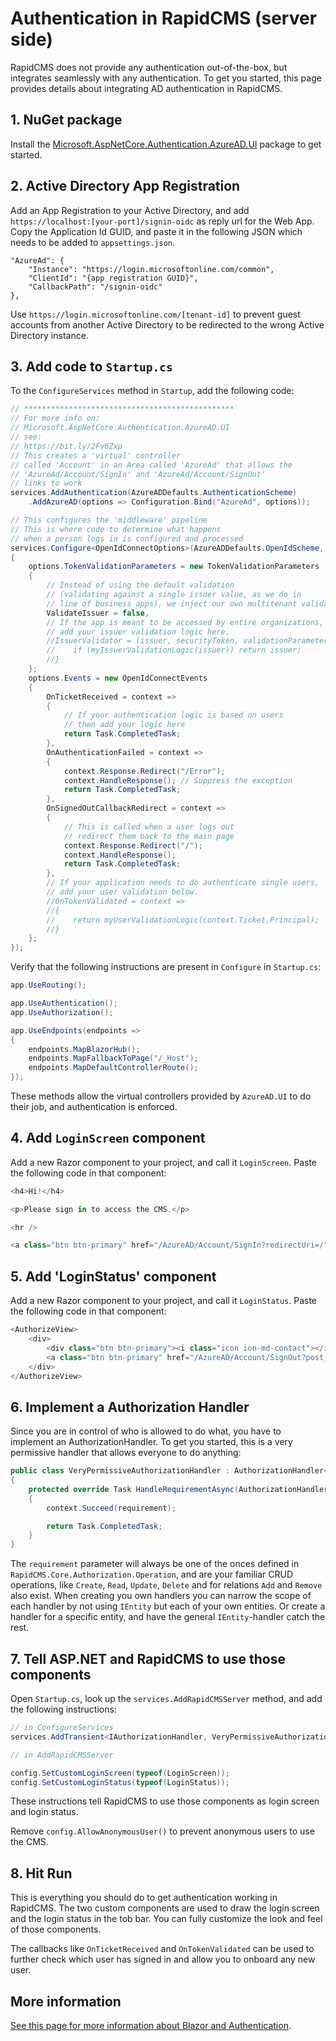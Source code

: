 # Authentication in RapidCMS (server side)

RapidCMS does not provide any authentication out-of-the-box, but integrates seamlessly with any
authentication. To get you started, this page provides details about integrating AD authentication in RapidCMS.

## 1. NuGet package

Install the [Microsoft.AspNetCore.Authentication.AzureAD.UI](https://www.nuget.org/packages/Microsoft.AspNetCore.Authentication.AzureAD.UI) package
to get started.

## 2. Active Directory App Registration

Add an App Registration to your Active Directory, and add `https://localhost:[your-port]/signin-oidc` as
reply url for the Web App. Copy the Application Id GUID, and paste it in the following JSON which needs to
be added to `appsettings.json`.

```
"AzureAd": {
    "Instance": "https://login.microsoftonline.com/common",
    "ClientId": "{app registration GUID}",
    "CallbackPath": "/signin-oidc"
},
```

Use `https://login.microsoftonline.com/[tenant-id]` to prevent guest accounts from another Active Directory to
be redirected to the wrong Active Directory instance.

## 3. Add code to `Startup.cs`

To the `ConfigureServices` method in `Startup`, add the following code:

```c#
// ***********************************************
// For more info on:
// Microsoft.AspNetCore.Authentication.AzureAD.UI
// see:
// https://bit.ly/2Fv6Zxp
// This creates a 'virtual' controller 
// called 'Account' in an Area called 'AzureAd' that allows the
// 'AzureAd/Account/SignIn' and 'AzureAd/Account/SignOut'
// links to work
services.AddAuthentication(AzureADDefaults.AuthenticationScheme)
    .AddAzureAD(options => Configuration.Bind("AzureAd", options));

// This configures the 'middleware' pipeline
// This is where code to determine what happens
// when a person logs in is configured and processed
services.Configure<OpenIdConnectOptions>(AzureADDefaults.OpenIdScheme, options =>
{
    options.TokenValidationParameters = new TokenValidationParameters
    {
        // Instead of using the default validation 
        // (validating against a single issuer value, as we do in
        // line of business apps), we inject our own multitenant validation logic
        ValidateIssuer = false,
        // If the app is meant to be accessed by entire organizations, 
        // add your issuer validation logic here.
        //IssuerValidator = (issuer, securityToken, validationParameters) => {
        //    if (myIssuerValidationLogic(issuer)) return issuer;
        //}
    };
    options.Events = new OpenIdConnectEvents
    {
        OnTicketReceived = context =>
        {
            // If your authentication logic is based on users 
            // then add your logic here
            return Task.CompletedTask;
        },
        OnAuthenticationFailed = context =>
        {
            context.Response.Redirect("/Error");
            context.HandleResponse(); // Suppress the exception
            return Task.CompletedTask;
        },
        OnSignedOutCallbackRedirect = context =>
        {
            // This is called when a user logs out
            // redirect them back to the main page
            context.Response.Redirect("/");
            context.HandleResponse();
            return Task.CompletedTask;
        },
        // If your application needs to do authenticate single users, 
        // add your user validation below.
        //OnTokenValidated = context =>
        //{
        //    return myUserValidationLogic(context.Ticket.Principal);
        //}
    };
});
```

Verify that the following instructions are present in `Configure` in `Startup.cs`:

```c#
app.UseRouting();

app.UseAuthentication();
app.UseAuthorization();

app.UseEndpoints(endpoints =>
{
    endpoints.MapBlazorHub();
    endpoints.MapFallbackToPage("/_Host");
    endpoints.MapDefaultControllerRoute();
});
```

These methods allow the virtual controllers provided by `AzureAD.UI` to do their job, and authentication is enforced.

## 4. Add `LoginScreen` component

Add a new Razor component to your project, and call it `LoginScreen`. Paste the following code in that component:

```c#
<h4>Hi!</h4>

<p>Please sign in to access the CMS.</p>

<hr />

<a class="btn btn-primary" href="/AzureAD/Account/SignIn?redirectUri=/" target="_top">Login via Active Directory</a>
```

## 5. Add 'LoginStatus' component

Add a new Razor component to your project, and call it `LoginStatus`. Paste the following code in that component:

```c#
<AuthorizeView>
    <div>
        <div class="btn btn-primary"><i class="icon ion-md-contact"></i> Hi, @context.User.Identity.Name!</div>
        <a class="btn btn-primary" href="/AzureAD/Account/SignOut?post_logout_redirect_uri=/" target="_top">Logout</a>
    </div>
</AuthorizeView>
```

## 6. Implement a Authorization Handler

Since you are in control of who is allowed to do what, you have to implement an AuthorizationHandler. To get you started, this
is a very permissive handler that allows everyone to do anything:

```c#
public class VeryPermissiveAuthorizationHandler : AuthorizationHandler<OperationAuthorizationRequirement, IEntity>
{
    protected override Task HandleRequirementAsync(AuthorizationHandlerContext context, OperationAuthorizationRequirement requirement, IEntity resource)
    {
        context.Succeed(requirement);

        return Task.CompletedTask;
    }
}
```

The `requirement` parameter will always be one of the onces defined in `RapidCMS.Core.Authorization.Operation`, and
are your familiar CRUD operations, like `Create`, `Read`, `Update`, `Delete` and for relations `Add` and `Remove` also
exist. When creating you own handlers you can narrow the scope of each handler by not using `IEntity` but each of your
own entities. Or create a handler for a specific entity, and have the general `IEntity`-handler catch the rest.

## 7. Tell ASP.NET and RapidCMS to use those components

Open `Startup.cs`,  look up the `services.AddRapidCMSServer` method, and add the following instructions:

```c#
// in ConfigureServices
services.AddTransient<IAuthorizationHandler, VeryPermissiveAuthorizationHandler>();

// in AddRapidCMSServer

config.SetCustomLoginScreen(typeof(LoginScreen));
config.SetCustomLoginStatus(typeof(LoginStatus));
```

These instructions tell RapidCMS to use those components as login screen and login status.

Remove `config.AllowAnonymousUser()` to prevent anonymous users to use the CMS.

## 8. Hit Run

This is everything you should do to get authentication working in RapidCMS. The two custom components are
used to draw the login screen and the login status in the tob bar. You can fully customize the look and feel of
those components.

The callbacks like `OnTicketReceived` and `OnTokenValidated` can be used to further check which user has signed
in and allow you to onboard any new user. 

## More information

[See this page for more information about Blazor and Authentication](https://devblogs.microsoft.com/aspnet/configuring-a-server-side-blazor-app-with-azure-app-configuration/).